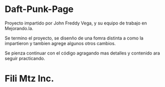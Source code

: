 Daft-Punk-Page
==============

Proyecto impartido por John Freddy Vega, y su equipo de trabajo en Mejorando.la.

Se termino el proyecto, se disenño de una fomra distinta a como la impartieron y tambien agrege algunos otros cambios.

Se pienza continuar con el código agragando mas detalles y contenido ara seguir practicando.


Fili Mtz Inc.
===============
